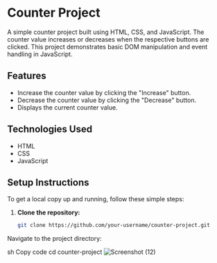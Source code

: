 # Counter Project

A simple counter project built using HTML, CSS, and JavaScript. The counter value increases or decreases when the respective buttons are clicked. This project demonstrates basic DOM manipulation and event handling in JavaScript.

## Features

- Increase the counter value by clicking the "Increase" button.
- Decrease the counter value by clicking the "Decrease" button.
- Displays the current counter value.

## Technologies Used

- HTML
- CSS
- JavaScript

## Setup Instructions

To get a local copy up and running, follow these simple steps:

1. **Clone the repository:**

   ```sh
   git clone https://github.com/your-username/counter-project.git
Navigate to the project directory:

sh
Copy code
cd counter-project
![Screenshot (12)](https://github.com/ankit24525/Counter_pro/assets/84073631/5de7244f-6fdf-4b6f-95ce-ee10130cb6e4)




